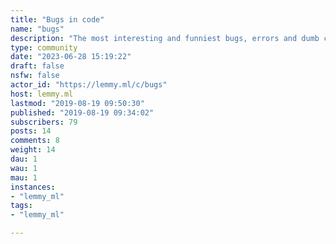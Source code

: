 ```yaml
---
title: "Bugs in code" 
name: "bugs"
description: "The most interesting and funniest bugs, errors and dumb code committed by developers in different programming languages"
type: community
date: "2023-06-28 15:19:22"
draft: false
nsfw: false
actor_id: "https://lemmy.ml/c/bugs"
host: lemmy.ml
lastmod: "2019-08-19 09:50:30"
published: "2019-08-19 09:34:02"
subscribers: 79
posts: 14
comments: 8
weight: 14
dau: 1
wau: 1
mau: 1
instances:
- "lemmy_ml"
tags: 
- "lemmy_ml"

---
```

